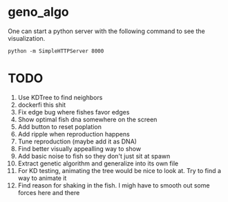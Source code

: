 # geno_algo

One can start a python server with the following command to see the visualization.

```
python -m SimpleHTTPServer 8000
```
# TODO
1) Use KDTree to find neighbors
2) dockerfi this shit
3) Fix edge bug where fishes favor edges
4) Show optimal fish dna somewhere on the screen
5) Add button to reset poplation
6) Add ripple when reproduction happens
7) Tune reproduction (maybe add it as DNA)
8) Find better visually appealling way to show
9) Add basic noise to fish so they don't just sit at spawn
10) Extract genetic algorithm and generalize into its own file
11) For KD testing, animating the tree would be nice to look at. Try to find a way to animate it
12) Find reason for shaking in the fish. I migh have to smooth out some forces here and there